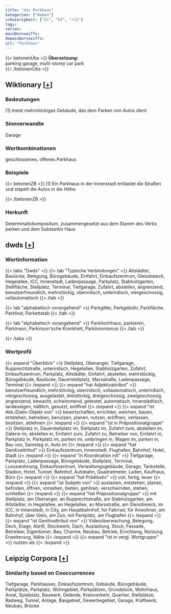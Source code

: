 ```yaml
---
title: "das Parkhaus"
kategorien: ["Nomen"]
schwierigkeit: ["k1", "h3", "r12"]
tags:
series:
mainDornseiffs:
domainDornseiffs:
url: "Parkhaus"
---
```


{{< betonenÜbs >}}
**Übersetzung:**  
parking garage, multi-storey car park  
{{< /betonenÜbs >}}

## Wiktionary [[+](https://de.wiktionary.org/wiki/Parkhaus)]

### Bedeutungen
[1] meist mehrstöckiges Gebäude, das dem Parken von Autos dient  

### Sinnverwandte
Garage  

### Wortkombinationen
geschlossenes, offenes Parkhaus  

### Beispiele
{{< betonenZB >}}
[1] Ein Parkhaus in der Innenstadt entlastet die Straßen und stapelt die Autos in die Höhe.  

{{< /betonenZB >}}
### Herkunft
Determinativkompositum, zusammengesetzt aus dem Stamm des Verbs parken und dem Substantiv Haus  



## dwds [[+](https://www.dwds.de/wb/Parkhaus)]

### Wortinformation
{{< tabs "Dwds" >}}
{{< tab "Typische Verbindungen" >}}
Altstädter, Baulücke, Belegung, Bürogebäude, Einfahrt, Einkaufszentrum, Gleisdreieck, Hegelallee, ICC, Innenstadt, Ladenpassage, Parkplatz, Stabholzgarten, Stellfläche, Stellplatz, Terminal, Tiefgarage, Zufahrt, abstellen, angrenzend, benutzerfreundlich, mehrstöckig, oberirdisch, unterirdisch, viergeschossig, vollautomatisch
{{< /tab >}}

{{< tab "alphabetisch vorangehend" >}}
Parkgitter, Parkgebühr, Parkfläche, Parkfest, Parkettstab
{{< /tab >}}

{{< tab "alphabetisch vorangehend" >}}
Parkhochhaus, parkieren, Parkinson, Parkinson'sche Krankheit, Parkinsonismus
{{< /tab >}}

{{< /tabs >}}

### Wortprofil
{{< expand "Überblick" >}} Stellplatz, Oberanger, Tiefgarage, Rupprechtstraße, unterirdisch, Hegelallee, Stabholzgarten, Zufahrt, Einkaufszentrum, Parkplatz, Altstädter, Einfahrt, abstellen, mehrstöckig, Bürogebäude, Baulücke, Dauerstellplatz, Marsstraße, Ladenpassage, Terminal {{< /expand >}}
{{< expand "hat Adjektivattribut" >}} benutzerfreundlich, mehrstöckig, oberirdisch, vollautomatisch, unterirdisch, viergeschossig, ausgelastet, dreistöckig, dreigeschossig, zweigeschossig, angrenzend, bewacht, schwimmend, getestet, automatisch, innerstädtisch, landeseigen, häßlich, genutzt, eröffnet {{< /expand >}}
{{< expand "ist Akk./Dativ-Objekt von" >}} bewirtschaften, errichten, weichen, bauen, entstehen, betreiben, benutzen, planen, nutzen, eröffnen, verlassen, besitzen, ablehnen {{< /expand >}}
{{< expand "ist in Präpositionalgruppe" >}} Stellplatz in, Dauerstellplatz im, Stellplatz im, Zufahrt zum, abstellen im, Galerie im, abstellen in, Einfahrt zum, Zufahrt zu, Betreiber von, Einfahrt in, Parkplatz in, Parkplatz im, parken im, umbringen in, Wagen im, parken in, Bau von, Samstag in, Auto im {{< /expand >}}
{{< expand "hat Genitivattribut" >}} Einkaufszentrum, Innenstadt, Flughafen, Bahnhof, Hotel, Stadt {{< /expand >}}
{{< expand "in Koordination mit" >}} Tiefgarage, Parkplatz, Ladenpassage, Bürogebäude, Stellplatz, Terminal, Luxuswohnung, Einkaufszentrum, Verwaltungsgebäude, Garage, Tankstelle, Stadion, Hotel, Tunnel, Bahnhof, Autobahn, Quadratmeter, Laden, Kaufhaus, Büro {{< /expand >}}
{{< expand "hat Prädikativ" >}} voll, fertig, teuer {{< /expand >}}
{{< expand "ist Subjekt von" >}} auslasten, entstehen, planen, befinden, öffnen, vorsehen, bieten, gehören, verschwinden, stehen, schließen {{< /expand >}}
{{< expand "hat Präpositionalgruppe" >}} mit Stellplatz, am Oberanger, an Rupprechtstraße, am Stabholzgarten, am Altstädter, in Hegelallee, an Hegelallee, an Marsstraße, am Gleisdreieck, im ICC, in Innenstadt, in City, am Hauptbahnhof, für Fahrrad, für Anwohner, am Bahnhof, über Gleis, am Zoo, mit Parkplatz, am Flughafen {{< /expand >}}
{{< expand "ist Genitivattribut von" >}} Videoüberwachung, Belegung, Deck, Etage, Abriß, Stockwerk, Dach, Auslastung, Stock, Fassade, Betreiber, Eigentümer, Bau, Charme, Neubau, Betrieb, Errichtung, Nutzung, Erweiterung, Nähe {{< /expand >}}
{{< expand "ist in vergl. Wortgruppe" >}} nutzen als {{< /expand >}}

## Leipzig Corpora [[+](https://corpora.uni-leipzig.de/en/res?word=Parkhaus&corpusId=deu_newscrawl-public_2018)]


### Similarity based on Cooccurrences
Tiefgarage, Parkhauses, Einkaufszentrum, Gebäude, Bürogebäude, Parkplätze, Parkplatz, Wohngebiet, Parkplätzen, Grundstück, Wohnhaus, Areal, Spielplatz, Bauwerk, Gelände, Kreisverkehr, Quartier, Stellplätze, Radweg, Tunnel, Anlage, Baugebiet, Gewerbegebiet, Garage, Kraftwerk, Neubau, Brücke

